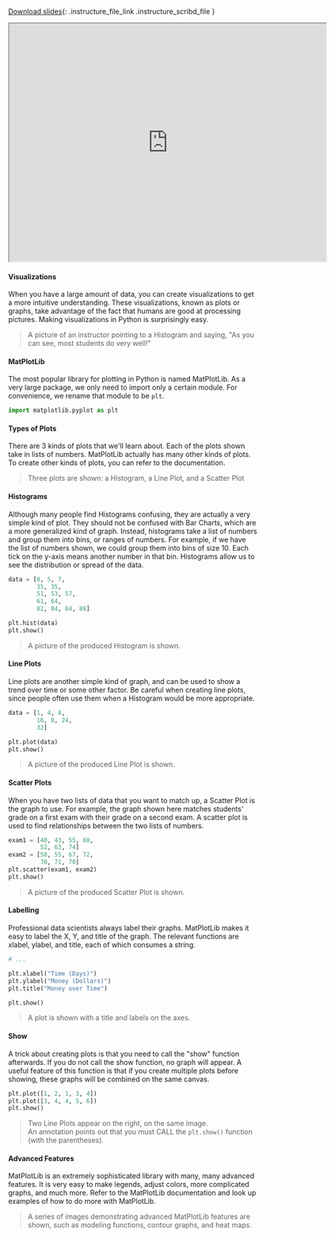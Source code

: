 
[Download slides](https://udel.instructure.com/files/76109876/download){: .instructure_file_link .instructure_scribd_file }


<iframe style="width: 640px; height: 480px;" width="300" height="150" allowfullscreen="allowfullscreen" webkitallowfullscreen="webkitallowfullscreen" mozallowfullscreen="mozallowfullscreen"
title="Introduction.pdf"
src="https://www.youtube.com/embed/UhlqmKZGWBM?feature=oembed&amp;rel=0" 
></iframe>


#### Visualizations

When you have a large amount of data, you can create visualizations to get a more intuitive understanding.
These visualizations, known as plots or graphs, take advantage of the fact that humans are good at processing pictures.
Making visualizations in Python is surprisingly easy.

> A picture of an instructor pointing to a Histogram and saying, "As you can see, most students do very well!"

#### MatPlotLib

The most popular library for plotting in Python is named MatPlotLib.
As a very large package, we only need to import only a certain module.
For convenience, we rename that module to be `plt`.

```python
import matplotlib.pyplot as plt
```

#### Types of Plots

There are 3 kinds of plots that we'll learn about.
Each of the plots shown take in lists of numbers.
MatPlotLib actually has many other kinds of plots.
To create other kinds of plots, you can refer to the documentation.

> Three plots are shown: a Histogram, a Line Plot, and a Scatter Plot

#### Histograms

Although many people find Histograms confusing, they are actually a very simple kind of plot.
They should not be confused with Bar Charts, which are a more generalized kind of graph.
Instead, histograms take a list of numbers and group them into bins, or ranges of numbers.
For example, if we have the list of numbers shown, we could group them into bins of size 10.
Each tick on the y-axis means another number in that bin.
Histograms allow us to see the distribution or spread of the data.

```python
data = [0, 5, 7,
        35, 35,
        51, 53, 57,
        61, 64,
        82, 84, 84, 88]

plt.hist(data)
plt.show()
```

> A picture of the produced Histogram is shown.


#### Line Plots

Line plots are another simple kind of graph, and can be used to show a trend over time or some other factor.
Be careful when creating line plots, since people often use them when a Histogram would be more appropriate.

```python
data = [1, 4, 8,
        16, 8, 24,
        32]

plt.plot(data)
plt.show()
```

> A picture of the produced Line Plot is shown.

#### Scatter Plots

When you have two lists of data that you want to match up, a Scatter Plot is the graph to use.
For example, the graph shown here matches students' grade on a first exam with their grade on a second exam.
A scatter plot is used to find relationships between the two lists of numbers.

```python
exam1 = [40, 43, 55, 60, 
         52, 63, 74]
exam2 = [50, 55, 67, 72, 
         70, 71, 70]
plt.scatter(exam1, exam2)
plt.show()
```

> A picture of the produced Scatter Plot is shown.

#### Labelling

Professional data scientists always label their graphs.
MatPlotLib makes it easy to label the X, Y, and title of the graph.
The relevant functions are xlabel, ylabel, and title, each of which consumes a string.

```python
# ...

plt.xlabel("Time (Days)")
plt.ylabel("Money (Dollars)")
plt.title("Money over Time")

plt.show()
```

> A plot is shown with a title and labels on the axes.

#### Show

A trick about creating plots is that you need to call the "show" function afterwards.
If you do not call the show function, no graph will appear.
A useful feature of this function is that if you create multiple plots before showing, these graphs will be combined on the same canvas.

```python
plt.plot([1, 2, 1, 3, 4])
plt.plot([3, 4, 4, 5, 6])
plt.show()
```

> Two Line Plots appear on the right, on the same image.  
> An annotation points out that you must CALL the `plt.show()` function (with the parentheses).

#### Advanced Features

MatPlotLib is an extremely sophisticated library with many, many advanced features.
It is very easy to make legends, adjust colors, more complicated graphs, and much more.
Refer to the MatPlotLib documentation and look up examples of how to do more with MatPlotLib.

> A series of images demonstrating advanced MatPlotLib features are shown, such as modeling functions, contour graphs, and heat maps.
